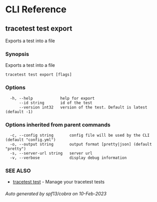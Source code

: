 # CLI Reference
## tracetest test export

Exports a test into a file

### Synopsis

Exports a test into a file

```
tracetest test export [flags]
```

### Options

```
  -h, --help            help for export
      --id string       id of the test
      --version int32   version of the test. Default is latest (default -1)
```

### Options inherited from parent commands

```
  -c, --config string       config file will be used by the CLI (default "config.yml")
  -o, --output string       output format [pretty|json] (default "pretty")
  -s, --server-url string   server url
  -v, --verbose             display debug information
```

### SEE ALSO

* [tracetest test](tracetest_test.md)	 - Manage your tracetest tests

###### Auto generated by spf13/cobra on 10-Feb-2023
